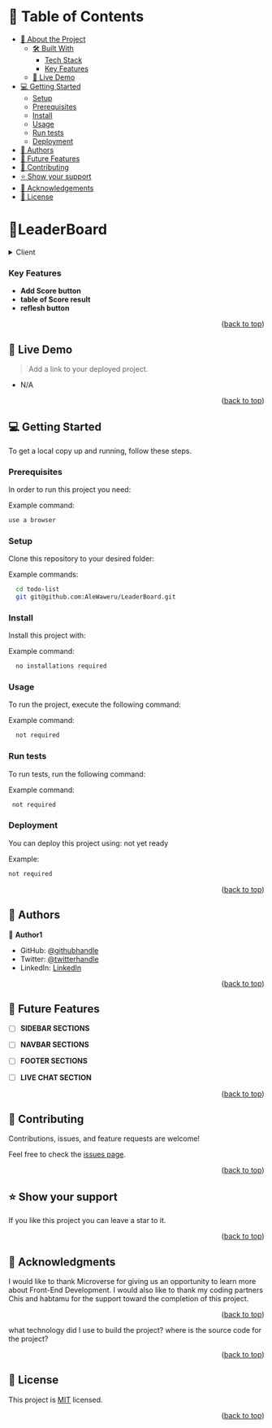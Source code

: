 <a name="readme-top"></a>

<!-- TABLE OF CONTENTS -->

# 📗 Table of Contents

- [📖 About the Project](#about-project)
  - [🛠 Built With](#built-with)
    - [Tech Stack](#tech-stack)
    - [Key Features](#key-features)
  - [🚀 Live Demo](#live-demo)
- [💻 Getting Started](#getting-started)
  - [Setup](#setup)
  - [Prerequisites](#prerequisites)
  - [Install](#install)
  - [Usage](#usage)
  - [Run tests](#run-tests)
  - [Deployment](#triangular_flag_on_post-deployment)
- [👥 Authors](#authors)
- [🔭 Future Features](#future-features)
- [🤝 Contributing](#contributing)
- [⭐️ Show your support](#support)
- [🙏 Acknowledgements](#acknowledgements)
- [📝 License](#license)

<!-- PROJECT DESCRIPTION -->

# 📖<a>LeaderBoard</a>


<details>
  <summary>Client</summary>
  <ul>
    <li>HTML</li>
    <li>CSS</li>
    <li>JavaScript</li>
  </ul>
</details>


<!-- Features -->

### Key Features <a name="key-features"></a>



- **Add Score button**
- **table of Score result**
- **reflesh button**





<p align="right">(<a href="#readme-top">back to top</a>)</p>

<!-- LIVE DEMO -->

## 🚀 Live Demo <a name="live-demo"></a>

> Add a link to your deployed project.

- N/A

<p align="right">(<a href="#readme-top">back to top</a>)</p>

<!-- GETTING STARTED -->

## 💻 Getting Started <a name="getting-started"></a>



To get a local copy up and running, follow these steps.

### Prerequisites

In order to run this project you need:


Example command:

```sh
use a browser
```
 

### Setup

Clone this repository to your desired folder:


Example commands:

```sh
  cd todo-list
  git git@github.com:AleWaweru/LeaderBoard.git

```


### Install

Install this project with:


Example command:

```sh
  no installations required
```


### Usage

To run the project, execute the following command:


Example command:

```sh
  not required
```


### Run tests

To run tests, run the following command:


Example command:

```sh
 not required
```


### Deployment

You can deploy this project using:
not yet ready

Example:

```sh
not required

```


<p align="right">(<a href="#readme-top">back to top</a>)</p>

<!-- AUTHORS -->

## 👥 Authors <a name="authors"></a>


👤 **Author1**

- GitHub: [@githubhandle](https://github.com/AleWaweru/My-Portfolio)
- Twitter: [@twitterhandle](https://twitter.com/ngashalex)
- LinkedIn: [LinkedIn](https://www.linkedin.com/in/alex-waweru-2b2701180/)

<p align="right">(<a href="#readme-top">back to top</a>)</p>


<!-- FUTURE FEATURES -->

## 🔭 Future Features <a name="future-features"></a>

- [ ] **SIDEBAR SECTIONS**
- [ ] **NAVBAR SECTIONS**
- [ ] **FOOTER SECTIONS**
- [ ] **LIVE CHAT SECTION**


<p align="right">(<a href="#readme-top">back to top</a>)</p>

<!-- CONTRIBUTING -->

## 🤝 Contributing <a name="contributing"></a>

Contributions, issues, and feature requests are welcome!

Feel free to check the [issues page](../../issues/).

<p align="right">(<a href="#readme-top">back to top</a>)</p>

<!-- SUPPORT -->

## ⭐️ Show your support <a name="support"></a>

If you like this project you can leave a star to it.

<p align="right">(<a href="#readme-top">back to top</a>)</p>

<!-- ACKNOWLEDGEMENTS -->

## 🙏 Acknowledgments <a name="acknowledgements"></a>

I would like to thank Microverse for giving us an opportunity to learn more about Front-End Development.
I would also like to thank my coding partners Chis and habtamu for the support toward the completion of this project.

<p align="right">(<a href="#readme-top">back to top</a>)</p>


 what technology did I use to build the project?
 where is the source code for the project?


<p align="right">(<a href="#readme-top">back to top</a>)</p>

<!-- LICENSE -->

## 📝 License <a name="license"></a>

This project is [MIT](./LICENSE) licensed.



<p align="right">(<a href="#readme-top">back to top</a>)</p>